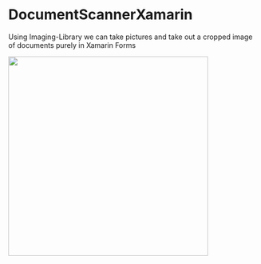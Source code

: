 # DocumentScannerXamarin
Using Imaging-Library we can take pictures and take out a cropped image of documents purely in Xamarin Forms

<img src="docscanner.gif" height="400"/>
